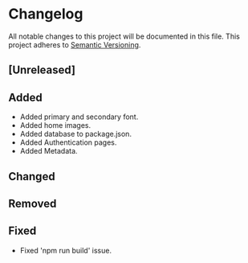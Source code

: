 # Changelog

All notable changes to this project will be documented in this file.
This project adheres to [Semantic Versioning](http://semver.org/spec/v2.0.0.html).

## [Unreleased]

## Added
- Added primary and secondary font.
- Added home images.
- Added database to package.json.
- Added Authentication pages.
- Added Metadata.

## Changed

## Removed

## Fixed
- Fixed 'npm run build' issue.